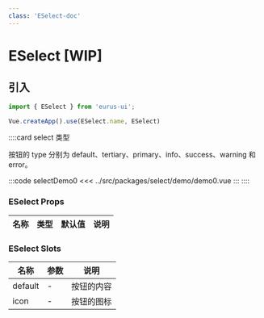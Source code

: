 ```yaml
---
class: 'ESelect-doc'
---
```

# ESelect [WIP]

## 引入

```javascript
import { ESelect } from 'eurus-ui';

Vue.createApp().use(ESelect.name, ESelect)
```

::::card select 类型

按钮的 type 分别为 default、tertiary、primary、info、success、warning 和 error。

:::code selectDemo0
<<< ../src/packages/select/demo/demo0.vue
:::
::::

### ESelect Props

| 名称 | 类型 | 默认值 | 说明 |
| --- | --- | --- | --- |



###  ESelect Slots

| 名称    | 参数 | 说明       |
| ------- | ---- | ---------- |
| default | -    | 按钮的内容 |
| icon    | -    | 按钮的图标 |
